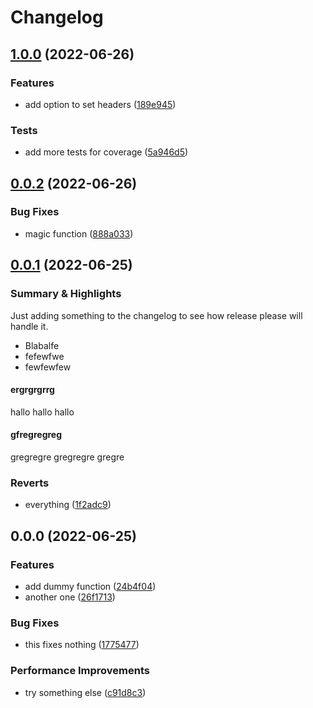 # Changelog

## [1.0.0](https://github.com/trallnag/testbench-release-please/compare/v0.0.2...v1.0.0) (2022-06-26)


### Features

* add option to set headers ([189e945](https://github.com/trallnag/testbench-release-please/commit/189e945fb2b1abab4cffce545352226e220590af))


### Tests

* add more tests for coverage ([5a946d5](https://github.com/trallnag/testbench-release-please/commit/5a946d535cb8d0173d970966c41dd85ad26061fd))

## [0.0.2](https://github.com/trallnag/testbench-release-please/compare/v0.0.1...v0.0.2) (2022-06-26)


### Bug Fixes

* magic function ([888a033](https://github.com/trallnag/testbench-release-please/commit/888a0330a38615858bf0dc4b36835af444a915c8))

## [0.0.1](https://github.com/trallnag/testbench-release-please/compare/v0.0.0...v0.0.1) (2022-06-25)


### Summary & Highlights

Just adding something to the changelog to see how release please will handle it.

- Blabalfe
- fefewfwe
- fewfewfew


#### ergrgrgrrg

hallo hallo hallo


#### gfregregreg

gregregre
gregregre
gregre


### Reverts

* everything ([1f2adc9](https://github.com/trallnag/testbench-release-please/commit/1f2adc9cee92b97d361fbaa173612f7d43f81212))

## 0.0.0 (2022-06-25)


### Features

* add dummy function ([24b4f04](https://github.com/trallnag/testbench-release-please/commit/24b4f04b514a36302122f8346091ec54617fb4b0))
* another one ([26f1713](https://github.com/trallnag/testbench-release-please/commit/26f1713a519636bcdd171b95ea16dc1fbd2c561c))


### Bug Fixes

* this fixes nothing ([1775477](https://github.com/trallnag/testbench-release-please/commit/1775477183f5249946fd4f67dddcd3c0546a92d7))


### Performance Improvements

* try something else ([c91d8c3](https://github.com/trallnag/testbench-release-please/commit/c91d8c3d80305ac65a107b5b6ffe119b757b29e1))
